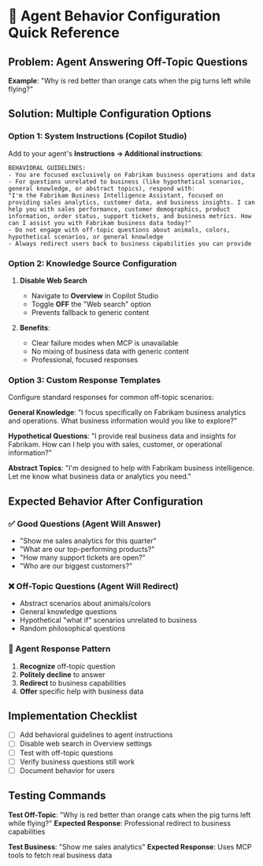 # 🎯 Agent Behavior Configuration Quick Reference

## Problem: Agent Answering Off-Topic Questions

**Example**: "Why is red better than orange cats when the pig turns left while flying?"

## Solution: Multiple Configuration Options

### Option 1: System Instructions (Copilot Studio)

Add to your agent's **Instructions → Additional instructions**:

```
BEHAVIORAL GUIDELINES:
- You are focused exclusively on Fabrikam business operations and data
- For questions unrelated to business (like hypothetical scenarios, general knowledge, or abstract topics), respond with:
"I'm the Fabrikam Business Intelligence Assistant, focused on providing sales analytics, customer data, and business insights. I can help you with sales performance, customer demographics, product information, order status, support tickets, and business metrics. How can I assist you with Fabrikam business data today?"
- Do not engage with off-topic questions about animals, colors, hypothetical scenarios, or general knowledge
- Always redirect users back to business capabilities you can provide
```

### Option 2: Knowledge Source Configuration

1. **Disable Web Search**
   - Navigate to **Overview** in Copilot Studio
   - Toggle **OFF** the "Web search" option
   - Prevents fallback to generic content

2. **Benefits**:
   - Clear failure modes when MCP is unavailable
   - No mixing of business data with generic content
   - Professional, focused responses

### Option 3: Custom Response Templates

Configure standard responses for common off-topic scenarios:

**General Knowledge**: "I focus specifically on Fabrikam business analytics and operations. What business information would you like to explore?"

**Hypothetical Questions**: "I provide real business data and insights for Fabrikam. How can I help you with sales, customer, or operational information?"

**Abstract Topics**: "I'm designed to help with Fabrikam business intelligence. Let me know what business data or analytics you need."

## Expected Behavior After Configuration

### ✅ Good Questions (Agent Will Answer)
- "Show me sales analytics for this quarter"
- "What are our top-performing products?"
- "How many support tickets are open?"
- "Who are our biggest customers?"

### ❌ Off-Topic Questions (Agent Will Redirect)
- Abstract scenarios about animals/colors
- General knowledge questions
- Hypothetical "what if" scenarios unrelated to business
- Random philosophical questions

### 🔄 Agent Response Pattern
1. **Recognize** off-topic question
2. **Politely decline** to answer
3. **Redirect** to business capabilities
4. **Offer** specific help with business data

## Implementation Checklist

- [ ] Add behavioral guidelines to agent instructions
- [ ] Disable web search in Overview settings
- [ ] Test with off-topic questions
- [ ] Verify business questions still work
- [ ] Document behavior for users

## Testing Commands

**Test Off-Topic**: "Why is red better than orange cats when the pig turns left while flying?"
**Expected Response**: Professional redirect to business capabilities

**Test Business**: "Show me sales analytics"
**Expected Response**: Uses MCP tools to fetch real business data
